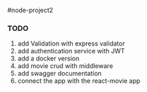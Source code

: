 #node-project2

### TODO

1.  add Validation with express validator
2.  add authentication service with JWT
3.  add a docker version
4.  add movie crud with middleware
5.  add swagger documentation
6.  connect the app with the react-movie app
